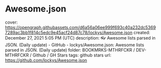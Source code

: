 # Awesome.json

cover: https://opengraph.githubassets.com/d6a56a06ee999f693c40a232dc53697289ac3bb1f814c5edc9e45acf24d87c78/lockys/Awesome.json
created: December 27, 2021 5:05 PM (UTC)
description: :eyeglasses: Awesome lists parsed in JSON. (Daily update) - GitHub - lockys/Awesome.json: Awesome lists parsed in JSON. (Daily update)
folder: BOOKMRKS-MTHRFCKR / DEV-MTHRFCKR / Github / GH Stars
tags: github stars
url: https://github.com/lockys/Awesome.json